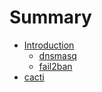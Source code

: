 # Summary

* [Introduction](README.md)
  * [dnsmasq](dnsmasq.md)
  * [fail2ban](fail2ban.md)
* [cacti](cacti.md)

